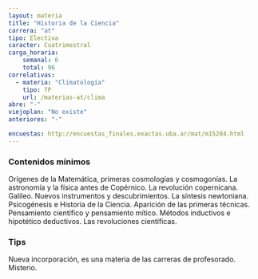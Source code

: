 ```yaml
---
layout: materia
title: "Historia de la Ciencia"
carrera: "at"
tipo: Electiva
caracter: Cuatrimestral
carga_horaria: 
    semanal: 6
    total: 96
correlativas:
  - materia: "Climatología"
    tipo: TP
    url: /materias-at/clima
abre: "-"
viejoplan: "No existe"
anteriores: "-"

encuestas: http://encuestas_finales.exactas.uba.ar/mat/m15284.html
---
```


### Contenidos mínimos
Orígenes de la Matemática, primeras cosmologías y cosmogonías. La astronomía y la física antes de Copérnico. La revolución copernicana. Galileo. Nuevos instrumentos y descubrimientos. La síntesis newtoniana. Psicogénesis e Historia de la Ciencia. Aparición de las primeras técnicas. Pensamiento científico y pensamiento mítico. Métodos inductivos e hipotético deductivos. Las revoluciones científicas. 

### Tips
Nueva incorporación, es una materia de las carreras de profesorado. Misterio.